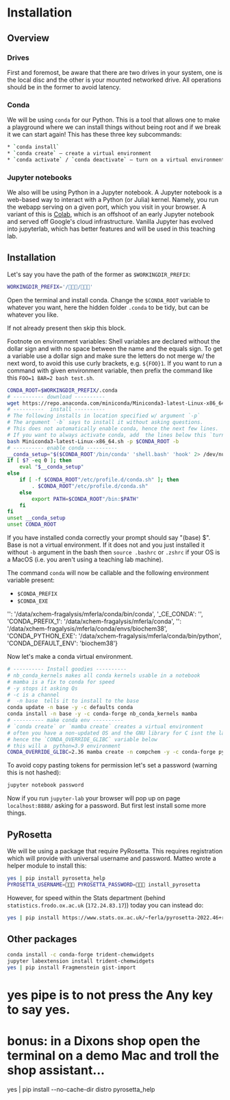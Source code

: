 # Installation

## Overview
### Drives
First and foremost, be aware that there are two drives in your system, one is the local disc and the other is your mounted networked drive. All operations should be in the former to avoid latency.

### Conda
We will be using `conda` for our Python. This is a tool that allows one to make a playground where we can install things without being root and if we break it we can start again! This has these three key subcommands:

```bash
* `conda install`
* `conda create` — create a virtual environment
* `conda activate` / `conda deactivate` — turn on a virtual environment
```

### Jupyter notebooks
We also will be using Python in a Jupyter notebook. A Jupyter notebook is a web-based way to interact with a Python (or Julia) kernel. Namely, you run the webapp serving on a given port, which you visit in your browser.
A variant of this is [Colab](https://colab.research.google.com/), which is an offshoot of an early Jupyter notebook and served off Google's cloud infrastructure.
Vanilla Jupyter has evolved into jupyterlab, which has better features and will be used in this teaching lab.

## Installation
Let's say you have the path of the former as `$WORKINGDIR_PREFIX`:

```bash
WORKINGDIR_PREFIX='/👾👾👾/👾👾👾'
```



Open the terminal and install conda.
Change the `$CONDA_ROOT` variable to whatever you want, here the hidden folder `.conda` to be tidy,
but can be whatever you like.

If not already present then skip this block.

Footnote on environment variables: Shell variables are declared without the dollar sign and with no space between the name and the equals sign.
To get a variable use a dollar sign and make sure the letters do not merge w/ the next word,
to avoid this use curly brackets, e.g. `${FOO}1`. If you want to run a command with given environment variable,
then prefix the command like this `FOO=1 BAR=2 bash test.sh`.

```bash
CONDA_ROOT=$WORKINGDIR_PREFIX/.conda
# ---------- download ---------- 
wget https://repo.anaconda.com/miniconda/Miniconda3-latest-Linux-x86_64.sh
# ----------  install ----------
# The following installs in location specified w/ argument `-p`
# The argument `-b` says to install it without asking questions.
# This does not automatically enable conda, hence the next few lines.
# If you want to always activate conda, add  the lines below this `turn conda on` to your`.bashrc`.
bash Miniconda3-latest-Linux-x86_64.sh -p $CONDA_ROOT -b
# ---------- enable conda ---------- 
__conda_setup="$($CONDA_ROOT'/bin/conda' 'shell.bash' 'hook' 2> /dev/null)"
if [ $? -eq 0 ]; then
    eval "$__conda_setup"
else
    if [ -f $CONDA_ROOT"/etc/profile.d/conda.sh" ]; then
        . $CONDA_ROOT"/etc/profile.d/conda.sh"
    else
        export PATH=$CONDA_ROOT"/bin:$PATH"
    fi
fi
unset __conda_setup
unset CONDA_ROOT
```
If you have installed conda correctly your prompt should say "(base) $".
Base is not a virtual environment.
If it does not and you just installed it without `-b` argument in the bash then
`source .bashrc` or `.zshrc` if your OS is a MacOS (i.e. you aren't using a teaching lab machine).

The command `conda` will now be callable and the following environment variable present:

* `$CONDA_PREFIX`
* `$CONDA_EXE`

 '': '/data/xchem-fragalysis/mferla/conda/bin/conda',
 '_CE_CONDA': '',
 'CONDA_PREFIX_1': '/data/xchem-fragalysis/mferla/conda',
 '': '/data/xchem-fragalysis/mferla/conda/envs/biochem38',
 'CONDA_PYTHON_EXE': '/data/xchem-fragalysis/mferla/conda/bin/python',
 'CONDA_DEFAULT_ENV': 'biochem38'}


Now let's make a conda virtual environment.

```bash
# ---------- Install goodies ----------
# nb_conda_kernels makes all conda kernels usable in a notebook
# mamba is a fix to conda for speed
# -y stops it asking Qs
# -c is a channel
#  -n base  tells it to install to the base
conda update -n base -y -c defaults conda
conda install -n base -y -c conda-forge nb_conda_kernels mamba
# ---------- make conda env ----------
# `conda create` or `mamba create` creates a virtual environment
# often you have a non-updated OS and the GNU library for C isnt the latest, 
# hence the `CONDA_OVERRIDE_GLIBC` variable below
# this will a  python=3.9 environment
CONDA_OVERRIDE_GLIBC=2.36 mamba create -n compchem -y -c conda-forge python=3.9 nodejs jupyterlab
```
To avoid copy pasting tokens for permission let's set a password (warning this is not hashed):
```bash
jupyter notebook password
```
Now if you run `jupyter-lab` your browser will pop up on page `localhost:8888/` asking for a password.
But first lest install some more things.

## PyRosetta
We will be using a package that require PyRosetta.
This requires registration which will provide with universal username and password.
Matteo wrote a helper module to install this:

```bash
yes | pip install pyrosetta_help
PYROSETTA_USERNAME=👾👾👾 PYROSETTA_PASSWORD=👾👾👾 install_pyrosetta
```

However, for speed within the Stats department (behind `statistics.frodo.ox.ac.uk` (`172.24.83.17`)) today you can instead do:

```bash
yes | pip install https://www.stats.ox.ac.uk/~ferla/pyrosetta-2022.46+release.f0c6fca0e2f-cp39-cp39-linux_x86_64.whl
```

## Other packages
```bash
conda install -c conda-forge trident-chemwidgets
jupyter labextension install trident-chemwidgets
yes | pip install Fragmenstein gist-import
```


# yes pipe is to not press the Any key to say yes.
# bonus: in a Dixons shop open the terminal on a demo Mac and troll the shop assistant...

yes | pip install --no-cache-dir distro pyrosetta_help